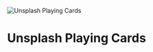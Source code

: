 ![Unsplash Playing Cards](https://unsplash-playing-cards.now.sh/screenshot.png)

# Unsplash Playing Cards
